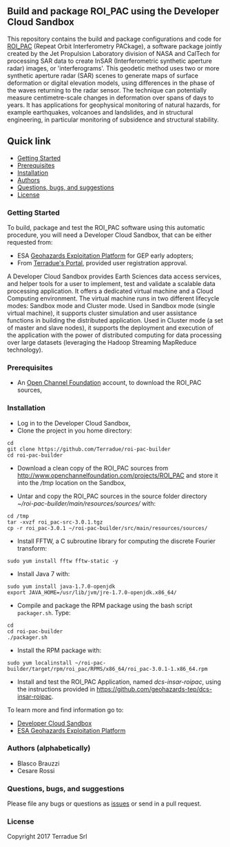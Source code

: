 ## Build and package ROI_PAC using the Developer Cloud Sandbox

This repository contains the build and package configurations and code for [ROI_PAC](http://www.openchannelfoundation.org/projects/ROI_PAC) (Repeat Orbit Interferometry PACkage), a software package jointly created by the Jet Propulsion Laboratory division of NASA and CalTech for processing SAR data to create InSAR (Interferometric synthetic aperture radar) images, or 'interferograms'. This geodetic method uses two or more synthetic aperture radar (SAR) scenes to generate maps of surface deformation or digital elevation models, using differences in the phase of the waves returning to the radar sensor. The technique can potentially measure centimetre-scale changes in deformation over spans of days to years. It has applications for geophysical monitoring of natural hazards, for example earthquakes, volcanoes and landslides, and in structural engineering, in particular monitoring of subsidence and structural stability.

## Quick link

* [Getting Started](#getting-started)
* [Prerequisites](#prerequisites)
* [Installation](#installation)
* [Authors](#authors)
* [Questions, bugs, and suggestions](#questions)
* [License](#license)

### <a name="getting-started"></a>Getting Started

To build, package and test the ROI_PAC software using this automatic procedure, you will need a Developer Cloud Sandbox, that can be either requested from:
* ESA [Geohazards Exploitation Platform](https://geohazards-tep.eo.esa.int) for GEP early adopters;
* From [Terradue's Portal](http://www.terradue.com/partners), provided user registration approval.

A Developer Cloud Sandbox provides Earth Sciences data access services, and helper tools for a user to implement, test and validate a scalable data processing application. It offers a dedicated virtual machine and a Cloud Computing environment.
The virtual machine runs in two different lifecycle modes: Sandbox mode and Cluster mode.
Used in Sandbox mode (single virtual machine), it supports cluster simulation and user assistance functions in building the distributed application.
Used in Cluster mode (a set of master and slave nodes), it supports the deployment and execution of the application with the power of distributed computing for data processing over large datasets (leveraging the Hadoop Streaming MapReduce technology).

### <a name="prerequisites"></a> Prerequisites 

* An [Open Channel Foundation](http://www.openchannelfoundation.com/) account, to download the ROI_PAC sources, 

### <a name="installation"></a>Installation

* Log in to the Developer Cloud Sandbox,
* Clone the project in you home directory:

```
cd 
git clone https://github.com/Terradue/roi-pac-builder
cd roi-pac-builder
```

* Download a clean copy of the ROI_PAC sources from http://www.openchannelfoundation.com/projects/ROI_PAC and store it into the */tmp* location on the Sandbox,

* Untar and copy the ROI_PAC sources in the source folder directory *~/roi-pac-builder/main/resources/sources/* with:

```
cd /tmp
tar -xvzf roi_pac-src-3.0.1.tgz
cp -r roi_pac-3.0.1 ~/roi-pac-builder/src/main/resources/sources/
```

* Install FFTW, a C subroutine library for computing the discrete Fourier transform:

```
sudo yum install fftw fftw-static -y
```

* Install Java 7 with:

```
sudo yum install java-1.7.0-openjdk
export JAVA_HOME=/usr/lib/jvm/jre-1.7.0-openjdk.x86_64/ 
```

* Compile and package the RPM package using the bash script `packager.sh`. Type:

```
cd
cd roi-pac-builder
./packager.sh
```

* Install the RPM package with:

```
sudo yum localinstall ~/roi-pac-builder/target/rpm/roi_pac/RPMS/x86_64/roi_pac-3.0.1-1.x86_64.rpm
```

* Install and test the ROI_PAC Application, named _dcs-insar-roipac_, using the instructions provided in https://github.com/geohazards-tep/dcs-insar-roipac.

To learn more and find information go to:

* [Developer Cloud Sandbox](http://docs.terradue.com/developer-sandbox)
* [ESA Geohazards Exploitation Platform](https://geohazards-tep.eo.esa.int)

### <a name="authors"></a>Authors (alphabetically)

* Blasco Brauzzi
* Cesare Rossi

### <a name="questions"></a>Questions, bugs, and suggestions

Please file any bugs or questions as [issues](https://github.com/Terradue/roi-pac-builder) or send in a pull request.

### <a name="license"></a>License

Copyright 2017 Terradue Srl
